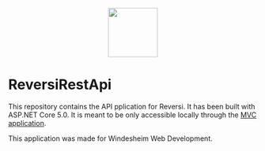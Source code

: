 <p align="center"><img src="https://www.rickklaasboer.nl/img/logo-black.svg" height="100px"/></p>

# ReversiRestApi

This repository contains the API pplication for Reversi. It has been built with ASP.NET Core 5.0. It is meant to be only accessible locally through the [MVC application](https://github.com/rickklaasboer/ReversiMvcApp).

This application was made for Windesheim Web Development.
